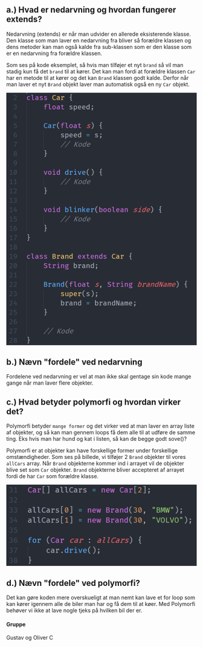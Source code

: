 ## a.) Hvad er nedarvning og hvordan fungerer extends?
Nedarvning (extends) er når man udvider en allerede eksisterende klasse. Den klasse som man laver en nedarvning fra bliver så forældre klassen og dens metoder kan man også kalde fra sub-klassen som er den klasse som er en nedarvning fra forældre klassen.

Som ses på kode eksemplet, så hvis man tilføjer et nyt `brand` så vil man stadig kun få det `brand` til at kører. Det kan man fordi at forældre klassen `Car` har en metode til at kører og det kan `Brand` klassen godt kalde. Derfor når man laver et nyt `Brand` objekt laver man automatisk også en ny `Car` objekt.

![kode eksemple](/images/q-a.PNG)

## b.) Nævn "fordele" ved nedarvning
Fordelene ved nedarvning er vel at man ikke skal gentage sin kode mange gange når man laver flere objekter.

## c.) Hvad betyder polymorfi og hvordan virker det?
Polymorfi betyder `mange former` og det virker ved at man laver en array liste af objekter, og så kan man gennem loops få dem alle til at udføre de samme ting. Eks hvis man har hund og kat i listen, så kan de begge godt sove()?

Polymorfi er at objekter kan have forskellige former under forskellige omstændigheder. Som ses på billede, vi tilføjer 2 `Brand` objekter til vores `allCars` array. Når `Brand` objekterne kommer ind i arrayet vil de objekter blive set som `Car` objekter. `Brand` objekterne bliver accepteret af arrayet fordi de har `Car` som forældre klasse.

![kode eksemple](/images/q-b.PNG)

## d.) Nævn "fordele" ved polymorfi?
Det kan gøre koden mere overskueligt at man nemt kan lave et for loop som kan kører igennem alle de biler man har og få dem til at køer. Med Polymorfi behøver vi ikke at lave nogle tjeks på hvilken bil der er.

#### Gruppe
Gustav og Oliver C